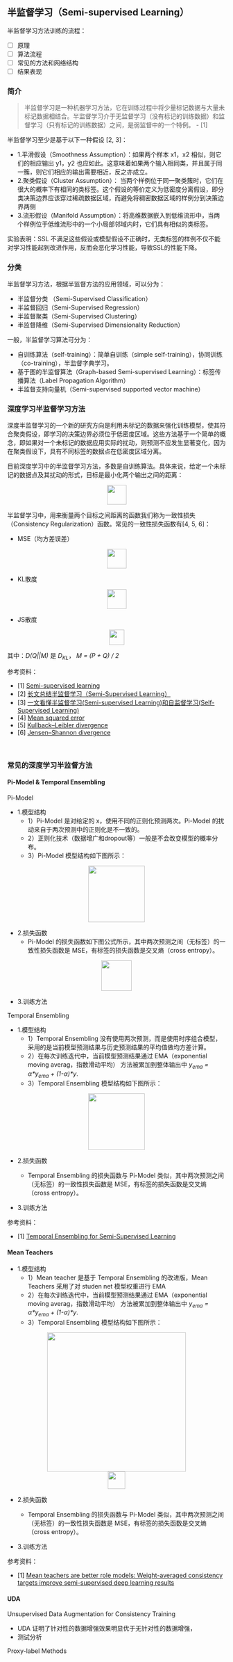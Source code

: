 
## 半监督学习（Semi-supervised Learning）


半监督学习方法训练的流程：
- [ ] 原理
- [ ] 算法流程
- [ ] 常见的方法和网络结构
- [ ] 结果表现

### 简介

> 半监督学习是一种机器学习方法，它在训练过程中将少量标记数据与大量未标记数据相结合。半监督学习介于无监督学习（没有标记的训练数据）和监督学习（只有标记的训练数据）之间，是弱监督中的一个特例。 - [1]

半监督学习至少是基于以下一种假设 [2, 3]：
- 1.平滑假设（Smoothness Assumption）：如果两个样本 x1，x2 相似，则它们的相应输出 y1，y2 也应如此。这意味着如果两个输入相同类，并且属于同一簇，则它们相应的输出需要相近，反之亦成立。
- 2.聚类假设（Cluster Assumption）： 当两个样例位于同一聚类簇时，它们在很大的概率下有相同的类标签。这个假设的等价定义为低密度分离假设，即分类决策边界应该穿过稀疏数据区域，而避免将稠密数据区域的样例分到决策边界两侧
- 3.流形假设（Manifold Assumption）：将高维数据嵌入到低维流形中，当两个样例位于低维流形中的一个小局部邻域内时，它们具有相似的类标签。

实验表明：SSL 不满足这些假设或模型假设不正确时，无类标签的样例不仅不能对学习性能起到改进作用，反而会恶化学习性能，导致SSL的性能下降。

### 分类

半监督学习方法，根据半监督方法的应用领域，可以分为：
- 半监督分类 （Semi-Supervised Classification）
- 半监督回归（Semi-Supervised Regression）
- 半监督聚类（Semi-Supervised Clustering）
- 半监督降维（Semi-Supervised Dimensionality Reduction）

一般，半监督学习算法可分为：
- 自训练算法（self-training）：简单自训练（simple self-training），协同训练（co-training），半监督字典学习。
- 基于图的半监督算法（Graph-based Semi-supervised Learning）：标签传播算法（Label Propagation Algorithm）
- 半监督支持向量机（Semi-supervised supported vector machine）


### 深度学习半监督学习方法

深度半监督学习的一个新的研究方向是利用未标记的数据来强化训练模型，使其符合聚类假设，即学习的决策边界必须位于低密度区域。这些方法基于一个简单的概念，即如果对一个未标记的数据应用实际的扰动，则预测不应发生显著变化，因为在聚类假设下，具有不同标签的数据点在低密度区域分离。

目前深度学习中的半监督学习方法，多数是自训练算法。具体来说，给定一个未标记的数据点及其扰动的形式，目标是最小化两个输出之间的距离：
<center>
<img src='resource/semi-supervised_learning/img_01.png' height=45>
</center>

半监督学习中，用来衡量两个目标之间距离的函数我们称为一致性损失（Consistency Regularization）函数。常见的一致性损失函数有[4, 5, 6]：
- MSE（均方差误差）
<center>
<img src='resource/semi-supervised_learning/img_02.svg' height=45>
</center>

- KL散度
<center>
<img src='resource/semi-supervised_learning/img_03.svg' height=45>
</center>

- JS散度
<center>
<img src='resource/semi-supervised_learning/img_04.svg' height=35>
</center>

其中：*D(Q||M)* 是 *D<sub>KL<sub>*， *M = (P + Q) / 2*


参考资料：
- [1] [Semi-supervised learning](https://en.wikipedia.org/wiki/Semi-supervised_learning)
- [2] [长文总结半监督学习（Semi-Supervised Learning）](https://bbs.cvmart.net/articles/3322)
- [3] [一文看懂半监督学习(Semi-supervised Learning)和自监督学习(Self-Supervised Learning)](https://www.codenong.com/cs106448533/)
- [4] [Mean squared error](https://en.wikipedia.org/wiki/Mean_squared_error)
- [5] [Kullback–Leibler divergence](https://en.wikipedia.org/wiki/Kullback%E2%80%93Leibler_divergence)
- [6] [Jensen–Shannon divergence](https://en.wikipedia.org/wiki/Jensen%E2%80%93Shannon_divergence)


<br>


### 常见的深度学习半监督方法

#### Pi-Model & Temporal Ensembling

Pi-Model
- 1.模型结构
  - 1）Pi-Model 是对给定的 x，使用不同的正则化预测两次。Pi-Model 的扰动来自于两次预测中的正则化是不一致的。
  - 2）正则化技术（数据增广和dropout等）一般是不会改变模型的概率分布。
  - 3）Pi-Model 模型结构如下图所示：
<center>
<img src='resource/semi-supervised_learning/img_05.png' height=130>
</center>

- 2.损失函数
  - Pi-Model 的损失函数如下图公式所示，其中两次预测之间（无标签）的一致性损失函数是 MSE，有标签的损失函数是交叉熵（cross entropy）。
<center>
<img src='resource/semi-supervised_learning/img_07.png' height=70>
</center>

- 3.训练方法

Temporal Ensembling
- 1.模型结构
  - 1）Temporal Ensembling 没有使用两次预测，而是使用时序组合模型，采用的是当前模型预测结果与历史预测结果的平均值做均方差计算。
  - 2）在每次训练迭代中，当前模型预测结果通过 EMA（exponential moving averag，指数滑动平均） 方法被累加到整体输出中 *y<sub>ema</sub> = α\*y<sub>ema</sub> + (1-α)\*y*. 
  - 3）Temporal Ensembling 模型结构如下图所示：
<center>
<img src='resource/semi-supervised_learning/img_06.png' height=130>
</center>

- 2.损失函数
  - Temporal Ensembling 的损失函数与 Pi-Model 类似，其中两次预测之间（无标签）的一致性损失函数是 MSE，有标签的损失函数是交叉熵（cross entropy）。

- 3.训练方法

参考资料：
- [1] [Temporal Ensembling for Semi-Supervised Learning](https://openreview.net/forum?id=BJ6oOfqge&noteId=BJ6oOfqge)


#### Mean Teachers

- 1.模型结构
  - 1）Mean teacher 是基于 Temporal Ensembling 的改进版，Mean Teachers 采用了对 studen net 模型权重进行 EMA
  - 2）在每次训练迭代中，当前模型预测结果通过 EMA（exponential moving averag，指数滑动平均） 方法被累加到整体输出中 *y<sub>ema</sub> = α\*y<sub>ema</sub> + (1-α)\*y*. 
  - 3）Temporal Ensembling 模型结构如下图所示：
<center>
<img src='resource/semi-supervised_learning/img_08.png' height=320>
<br>
<img src='resource/semi-supervised_learning/img_09.png' height=40>
</center>

- 2.损失函数
  - Temporal Ensembling 的损失函数与 Pi-Model 类似，其中两次预测之间（无标签）的一致性损失函数是 MSE，有标签的损失函数是交叉熵（cross entropy）。

- 3.训练方法

参考资料：
- [1] [Mean teachers are better role models: Weight-averaged consistency targets improve semi-supervised deep learning results](https://arxiv.org/abs/1703.01780)


#### UDA

Unsupervised Data Augmentation for Consistency Training
  - UDA 证明了针对性的数据增强效果明显优于无针对性的数据增强，
- 测试分析

Proxy-label Methods


